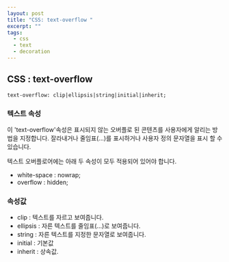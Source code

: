```yaml
---
layout: post
title: "CSS: text-overflow "
excerpt: ""
tags: 
  - css
  - text
  - decoration
---
```

## CSS : text-overflow
```
text-overflow: clip|ellipsis|string|initial|inherit;
```
### 텍스트  속성
이 'text-overflow'속성은  표시되지 않는 오버플로 된 콘텐츠를 사용자에게 알리는 방법을 지정합니다.
잘라내거나 줄임표(...)를 표시하거나 사용자 정의 문자열을 표시 할 수 있습니다.

텍스트 오버플로어에는 아래 두 속성이 모두 적용되어 있어야 합니다.
+ white-space : nowrap;
+ overflow : hidden;

### 속성값

+ clip : 텍스트를 자르고 보여줍니다. 
+ ellipsis : 자른 텍스트를 줄임표(...)로 보여줍니다.
+ string : 자른 텍스트를 지정한 문자열로 보여줍니다.
+ initial : 기본값
+ inherit : 상속값.
